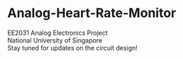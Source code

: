 # Analog-Heart-Rate-Monitor
EE2031 Analog Electronics Project  
National University of Singapore  
Stay tuned for updates on the circuit design!
